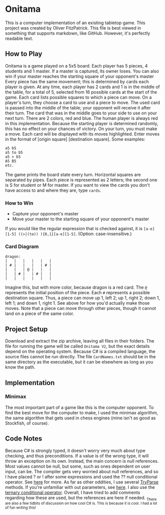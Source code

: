 # Onitama
This is a computer implementation of an existing tabletop game. This project was created by Oliver FitzPatrick.
This file is best viewed in something that supports markdown, like GitHub. However, it's perfectly readable text.
## How to Play
Onitama is a game played on a 5x5 board. Each player has 5 pieces, 4 students and 1 master. If a master is captured, its owner loses. You can also win if your master reaches the starting square of your opponent's master
Every piece has the same movement; this is determined by cards each player is given. At any time, each player has 2 cards and 1 is in the middle of the table, for a total of 5, selected from 16 possible cards at the start of the game.
Each card lists possible squares to which a piece can move. On a player's turn, they choose a card to use and a piece to move. The used card is passed into the middle of the table; your opponent will receive it after their turn. The card that was in the middle goes to your side to use on your next turn.
There are 2 colors, red and blue. The human player is always red in this implementation. Because the starting player is determined randomly, this has no effect on your chances of victory.
On your turn, you must make a move. Each card will be displayed with its moves highlighted. Enter moves in the format of [origin square] [destination square].
Some examples:
```
a5 b5
a5 to b5
a5 > b5
A5 B5
etc.
```
The game prints the board state every turn. Horizontal squares are separated by pipes. Each piece is represented as 2 letters; the second one is S for student or M for master.
If you want to view the cards you don't have access to and where they are, type `cards`.
### How to Win
* Capture your opponent's master
* Move your master to the starting square of your opponent's master

If you would like the regular expression that is checked against, it is `[a-e][1-5] ((>|(to)) ){0,1}[a-e][1-5]`. (Option: case-insensitive.)
### Card Diagram
```
dragon:
|   |   |   |   |   |
| # |   |   |   | # |
|   |   | @ |   |   |
|   | # |   | # |   |
|   |   |   |   |   |
```
Imagine this, but with more color, because dragon is a red card.
The `@` represents the initial position of the piece. Each `#` represents a possible destination square. Thus, a piece can move up 1, left 2; up 1, right 2; down 1, left 1; and down 1, right 1. See above for how you'd actually make those moves. Note that a piece can move through other pieces, though it cannot land on a piece of the same color.
## Project Setup
Download and extract the zip archive, leaving all files in their folders. The file for running the game will be called `Onitama V2`, but the exact details depend on the operating system. Because C# is a compiled language, the source files cannot be run directly. The file `CardNames.txt` should be in the same directory as the executable, but it can be elsewhere as long as you know the path.
## Implementation
### Minimax
The most important part of a game like this is the computer opponent. To find the best move for the computer to make, I used the minimax algorithm, the same algorithm that gets used in chess engines (mine isn't as good as Stockfish, of course).
## Code Notes
Because C# is strongly typed, it doesn't worry very much about type checking, and thus preconditions. If a value is of the wrong type, it will throw an exception on its own. Instead, the main concern is null references. Most values cannot be null, but some, such as ones dependent on user input, can be. The compiler gets very worried about null references, and so I have placed ? or ! after some expressions and used the ?? null conditional operator. See [here](https://learn.microsoft.com/en-us/dotnet/csharp/language-reference/builtin-types/nullable-reference-types) for more. As far as other oddities, I use several [TryParse](https://learn.microsoft.com/en-us/dotnet/api/system.int32.tryparse?view=net-7.0#system-int32-tryparse(system-string-system-int32@)) methods. If you're unfamiliar with out parameters, see [here](https://learn.microsoft.com/en-us/dotnet/csharp/language-reference/keywords/out-parameter-modifier). I also use the [ternary conditional operator](https://learn.microsoft.com/en-us/dotnet/csharp/language-reference/operators/conditional-operator). Overall, I have tried to add comments regarding how these are used, but the references are here if needed.
<sub>There are also a few tidbits of discussion on how cool C# is. This is because it is cool. I had a lot of fun writing this!</sub>